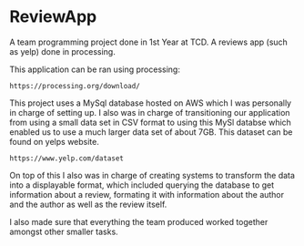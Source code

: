 # ReviewApp
A team programming project done in 1st Year at TCD. A reviews app (such as yelp) done in processing.

This application can be ran using processing:
```
https://processing.org/download/
```

This project uses a MySql database hosted on AWS which I was personally in charge of setting up. I also was in charge of transitioning our application from using a small data set in CSV format to using this MySl databse which enabled us to use a much larger data set of about 7GB. This dataset can be found on yelps website.
```
https://www.yelp.com/dataset
```

On top of this I also was in charge of creating systems to transform the data into a displayable format, which included querying the database to get information about a review, formating it with information about the author and the author as well as the review itself.

I also made sure that everything the team produced worked together amongst other smaller tasks.
